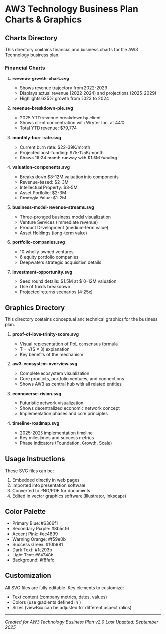 # AW3 Technology Business Plan Charts & Graphics

## Charts Directory
This directory contains financial and business charts for the AW3 Technology business plan.

### Financial Charts

1. **revenue-growth-chart.svg**
   - Shows revenue trajectory from 2022-2029
   - Displays actual revenue (2022-2024) and projections (2025-2029)
   - Highlights 625% growth from 2023 to 2024

2. **revenue-breakdown-pie.svg**
   - 2025 YTD revenue breakdown by client
   - Shows client concentration with Wryter Inc. at 44%
   - Total YTD revenue: $79,774

3. **monthly-burn-rate.svg**
   - Current burn rate: $22-39K/month
   - Projected post-funding: $75-125K/month
   - Shows 18-24 month runway with $1.5M funding

4. **valuation-components.svg**
   - Breaks down $8-12M valuation into components
   - Revenue-based: $2-3M
   - Intellectual Property: $3-5M
   - Asset Portfolio: $2-3M
   - Strategic Value: $1-2M

5. **business-model-revenue-streams.svg**
   - Three-pronged business model visualization
   - Venture Services (immediate revenue)
   - Product Development (medium-term value)
   - Asset Holdings (long-term value)

6. **portfolio-companies.svg**
   - 10 wholly-owned ventures
   - 6 equity portfolio companies
   - Deepwaters strategic acquisition details

7. **investment-opportunity.svg**
   - Seed round details: $1.5M at $10-12M valuation
   - Use of funds breakdown
   - Projected returns scenarios (4-25x)

## Graphics Directory
This directory contains conceptual and technical graphics for the business plan.

1. **proof-of-love-trinity-score.svg**
   - Visual representation of PoL consensus formula
   - T = √(S × B) explanation
   - Key benefits of the mechanism

2. **aw3-ecosystem-overview.svg**
   - Complete ecosystem visualization
   - Core products, portfolio ventures, and connections
   - Shows AW3 as central hub with all related entities

3. **econoverse-vision.svg**
   - Futuristic network visualization
   - Shows decentralized economic network concept
   - Implementation phases and core principles

4. **timeline-roadmap.svg**
   - 2025-2026 implementation timeline
   - Key milestones and success metrics
   - Phase indicators (Foundation, Growth, Scale)

## Usage Instructions

These SVG files can be:
1. Embedded directly in web pages
2. Imported into presentation software
3. Converted to PNG/PDF for documents
4. Edited in vector graphics software (Illustrator, Inkscape)

## Color Palette

- Primary Blue: #6366f1
- Secondary Purple: #8b5cf6
- Accent Pink: #ec4899
- Warning Orange: #f59e0b
- Success Green: #10b981
- Dark Text: #1e293b
- Light Text: #64748b
- Background: #f8fafc

## Customization

All SVG files are fully editable. Key elements to customize:
- Text content (company metrics, dates, values)
- Colors (use gradients defined in <defs>)
- Sizes (viewBox can be adjusted for different aspect ratios)

---

*Created for AW3 Technology Business Plan v2.0*
*Last Updated: September 2025*